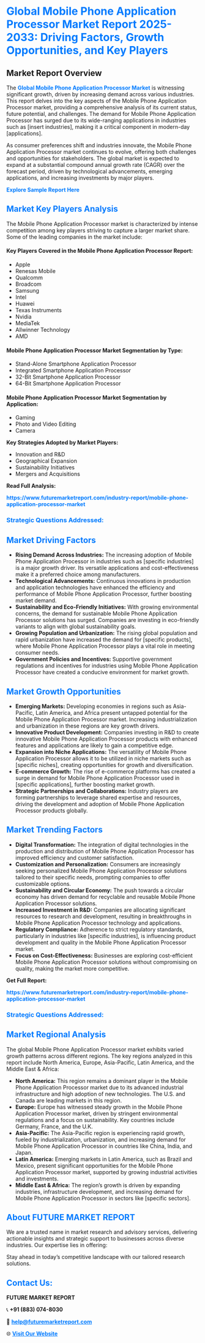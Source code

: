 <h1 style="color: #007BFF;">Global Mobile Phone Application Processor Market Report 2025-2033: Driving Factors, Growth Opportunities, and Key Players</h1>

<section id="overview">
<h2>Market Report Overview</h2>
<p>The <a href="https://www.futuremarketreport.com/industry-report/mobile-phone-application-processor-market" style="color: #007BFF; text-decoration: none;"><strong>Global Mobile Phone Application Processor Market</strong></a> is witnessing significant growth, driven by increasing demand across various industries. This report delves into the key aspects of the Mobile Phone Application Processor market, providing a comprehensive analysis of its current status, future potential, and challenges. The demand for Mobile Phone Application Processor has surged due to its wide-ranging applications in industries such as [insert industries], making it a critical component in modern-day [applications].</p>
<p>As consumer preferences shift and industries innovate, the Mobile Phone Application Processor market continues to evolve, offering both challenges and opportunities for stakeholders. The global market is expected to expand at a substantial compound annual growth rate (CAGR) over the forecast period, driven by technological advancements, emerging applications, and increasing investments by major players.</p>
</section>

<section id="overview">
<p><a href="https://www.futuremarketreport.com/request-sample/reportId=76499" style="color: #007BFF; text-decoration: none;"><strong>Explore Sample Report Here</strong></a></p>
</section>

<section id="key-players">
<h2 style="color: #007BFF;">Market Key Players Analysis</h2>
<p>The Mobile Phone Application Processor market is characterized by intense competition among key players striving to capture a larger market share. Some of the leading companies in the market include:</p>
<h4>Key Players Covered in the Mobile Phone Application Processor Report:</h4>
<ul><li>Apple</li><li>Renesas Mobile</li><li>Qualcomm</li><li>Broadcom</li><li>Samsung</li><li>Intel</li><li>Huawei</li><li>Texas Instruments</li><li>Nvidia</li><li>MediaTek</li><li>Allwinner Technology</li><li>AMD</li></ul>
<h4>Mobile Phone Application Processor Market Segmentation by Type:</h4>
<ul><li>Stand-Alone Smartphone Application Processor</li><li>Integrated Smartphone Application Processor</li><li>32-Bit Smartphone Application Processor</li><li>64-Bit Smartphone Application Processor</li></ul>

<h4>Mobile Phone Application Processor Market Segmentation by Application:</h4>
<ul><li>Gaming</li><li>Photo and Video Editing</li><li>Camera</li></ul>
<p><strong>Key Strategies Adopted by Market Players:</strong></p>
<ul>
<li>Innovation and R&D</li>
<li>Geographical Expansion</li>
<li>Sustainability Initiatives</li>
<li>Mergers and Acquisitions</li>
</ul>
</section>

<section>
<p><strong>Read Full Analysis: </strong></p><a href="https://www.futuremarketreport.com/industry-report/mobile-phone-application-processor-market" style="color: #007BFF; text-decoration: none;"><strong>https://www.futuremarketreport.com/industry-report/mobile-phone-application-processor-market</strong></a>
<h3 style="color: #007BFF;">Strategic Questions Addressed:</h3>
</section>

<section id="driving-factors">
<h2 style="color: #007BFF;">Market Driving Factors</h2>
<ul>
<li><strong>Rising Demand Across Industries:</strong> The increasing adoption of Mobile Phone Application Processor in industries such as [specific industries] is a major growth driver. Its versatile applications and cost-effectiveness make it a preferred choice among manufacturers.</li>
<li><strong>Technological Advancements:</strong> Continuous innovations in production and application technologies have enhanced the efficiency and performance of Mobile Phone Application Processor, further boosting market demand.</li>
<li><strong>Sustainability and Eco-Friendly Initiatives:</strong> With growing environmental concerns, the demand for sustainable Mobile Phone Application Processor solutions has surged. Companies are investing in eco-friendly variants to align with global sustainability goals.</li>
<li><strong>Growing Population and Urbanization:</strong> The rising global population and rapid urbanization have increased the demand for [specific products], where Mobile Phone Application Processor plays a vital role in meeting consumer needs.</li>
<li><strong>Government Policies and Incentives:</strong> Supportive government regulations and incentives for industries using Mobile Phone Application Processor have created a conducive environment for market growth.</li>
</ul>
</section>

<section id="growth-opportunities">
<h2 style="color: #007BFF;">Market Growth Opportunities</h2>
<ul>
<li><strong>Emerging Markets:</strong> Developing economies in regions such as Asia-Pacific, Latin America, and Africa present untapped potential for the Mobile Phone Application Processor market. Increasing industrialization and urbanization in these regions are key growth drivers.</li>
<li><strong>Innovative Product Development:</strong> Companies investing in R&D to create innovative Mobile Phone Application Processor products with enhanced features and applications are likely to gain a competitive edge.</li>
<li><strong>Expansion into Niche Applications:</strong> The versatility of Mobile Phone Application Processor allows it to be utilized in niche markets such as [specific niches], creating opportunities for growth and diversification.</li>
<li><strong>E-commerce Growth:</strong> The rise of e-commerce platforms has created a surge in demand for Mobile Phone Application Processor used in [specific applications], further boosting market growth.</li>
<li><strong>Strategic Partnerships and Collaborations:</strong> Industry players are forming partnerships to leverage shared expertise and resources, driving the development and adoption of Mobile Phone Application Processor products globally.</li>
</ul>
</section>

<section id="trending-factors">
<h2 style="color: #007BFF;">Market Trending Factors</h2>
<ul>
<li><strong>Digital Transformation:</strong> The integration of digital technologies in the production and distribution of Mobile Phone Application Processor has improved efficiency and customer satisfaction.</li>
<li><strong>Customization and Personalization:</strong> Consumers are increasingly seeking personalized Mobile Phone Application Processor solutions tailored to their specific needs, prompting companies to offer customizable options.</li>
<li><strong>Sustainability and Circular Economy:</strong> The push towards a circular economy has driven demand for recyclable and reusable Mobile Phone Application Processor solutions.</li>
<li><strong>Increased Investment in R&D:</strong> Companies are allocating significant resources to research and development, resulting in breakthroughs in Mobile Phone Application Processor technology and applications.</li>
<li><strong>Regulatory Compliance:</strong> Adherence to strict regulatory standards, particularly in industries like [specific industries], is influencing product development and quality in the Mobile Phone Application Processor market.</li>
<li><strong>Focus on Cost-Effectiveness:</strong> Businesses are exploring cost-efficient Mobile Phone Application Processor solutions without compromising on quality, making the market more competitive.</li>
</ul>
</section>

<section>
<p><strong>Get Full Report: </strong></p><a href="https://www.futuremarketreport.com/industry-report/mobile-phone-application-processor-market" style="color: #007BFF; text-decoration: none;"><strong>https://www.futuremarketreport.com/industry-report/mobile-phone-application-processor-market</strong></a>
<h3 style="color: #007BFF;">Strategic Questions Addressed:</h3>
</section>


<section id="regional-analysis">
<h2 style="color: #007BFF;">Market Regional Analysis</h2>
<p>The global Mobile Phone Application Processor market exhibits varied growth patterns across different regions. The key regions analyzed in this report include North America, Europe, Asia-Pacific, Latin America, and the Middle East & Africa:</p>
<ul>
<li><strong>North America:</strong> This region remains a dominant player in the Mobile Phone Application Processor market due to its advanced industrial infrastructure and high adoption of new technologies. The U.S. and Canada are leading markets in this region.</li>
<li><strong>Europe:</strong> Europe has witnessed steady growth in the Mobile Phone Application Processor market, driven by stringent environmental regulations and a focus on sustainability. Key countries include Germany, France, and the U.K.</li>
<li><strong>Asia-Pacific:</strong> The Asia-Pacific region is experiencing rapid growth, fueled by industrialization, urbanization, and increasing demand for Mobile Phone Application Processor in countries like China, India, and Japan.</li>
<li><strong>Latin America:</strong> Emerging markets in Latin America, such as Brazil and Mexico, present significant opportunities for the Mobile Phone Application Processor market, supported by growing industrial activities and investments.</li>
<li><strong>Middle East & Africa:</strong> The region’s growth is driven by expanding industries, infrastructure development, and increasing demand for Mobile Phone Application Processor in sectors like [specific sectors].</li>
</ul>
</section>

<footer>
<h2 style="color: #007BFF;">About FUTURE MARKET REPORT</h2>
<p>We are a trusted name in market research and advisory services, delivering actionable insights and strategic support to businesses across diverse industries. Our expertise lies in offering:</p>

<p>Stay ahead in today’s competitive landscape with our tailored research solutions.</p>

<h2 style="color: #007BFF;">Contact Us:</h2>
<p><strong>FUTURE MARKET REPORT</strong></p>
<p>📞 <strong>+91 (883) 074-8030</strong></p>
<p>📧 <strong><a href="mailto:help@futuremarketreport.com" style="color: #007BFF;">help@futuremarketreport.com</a></strong></p>
<p>🌐 <strong><a href="https://www.futuremarketreport.com/" style="color: #007BFF;">Visit Our Website</a></strong></p>
</footer>